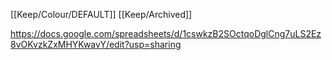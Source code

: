 [[Keep/Colour/DEFAULT]] [[Keep/Archived]] 

https://docs.google.com/spreadsheets/d/1cswkzB2SOctqoDglCng7uLS2Ez8vOKvzkZxMHYKwavY/edit?usp=sharing
